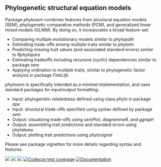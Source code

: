 ## Phylogenetic structural equation models
Package _phylosem_ combines features from structural equation models (SEM), phylogenetic comparative methods (PCM), and generalized linear mixed models (GLMM).  By doing so, it incorporates a broad feature-set:

* Comparing multiple evolutionary models similar to _phylopath_
* Estimating trade-offs among multiple traits similar to _phylolm_
* Predicting missing trait values (and associated standard errors) similar to _Rphylopars_
* Estimating tradeoffs including recursive (cyclic) dependencies similar to package _sem_
* Applying ordination to multiple traits, similar to phylogenetic factor analysis in package _FishLife_

_phylosem_ is specifically intended as a minimal implementation, and uses standard packages for input/output formatting:

* Input: phylogenetic relatedness defined using class _phylo_ in package _ape_
* Input: structural trade-offs specified using syntax defined by package _sem_
* Output: visualizing trade-offs using _semPlot_, _diagrammeR_, and _ggraph_
* Output: assembling trait predictions and standard errors using _phylobase_
* Output: plotting trait predictions using _phylosignal_

Please see package vignettes for more details regarding syntax and features.

[![](https://www.r-pkg.org/badges/version/phylosem)](https://cran.r-project.org/package=phylosem)
[![](https://cranlogs.r-pkg.org/badges/phylosem)](https://cran.r-project.org/package=phylosem)
[![](https://cranlogs.r-pkg.org/badges/grand-total/phylosem)](https://cran.r-project.org/package=phylosem)
[![Codecov test coverage](https://codecov.io/gh/James-Thorson-NOAA/phylosem/branch/remove-fit_tmb/graph/badge.svg)](https://app.codecov.io/gh/James-Thorson-NOAA/phylosem/tree/remove-fit_tmb)
[![Documentation](https://img.shields.io/badge/documentation-phylosem-orange.svg?colorB=E91E63)](https://james-thorson-noaa.github.io/phylosem/)



